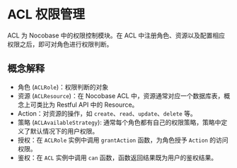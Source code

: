 # ACL 权限管理

ACL 为 Nocobase 中的权限控制模块。在 ACL 中注册角色、资源以及配置相应权限之后，即可对角色进行权限判断。

## 概念解释

* 角色 (`ACLRole`)：权限判断的对象
* 资源 (`ACLResource`)：在 Nocobase ACL 中，资源通常对应一个数据库表，概念上可类比为 Restful API 中的 Resource。
* Action：对资源的操作，如 `create`、`read`、`update`、`delete` 等。
* 策略 (`ACLAvailableStrategy`): 通常每个角色都有自己的权限策略，策略中定义了默认情况下的用户权限。
* 授权：在 `ACLRole` 实例中调用 `grantAction` 函数，为角色授予 `Action` 的访问权限。
* 鉴权：在 `ACL` 实例中调用 `can` 函数，函数返回结果既为用户的鉴权结果。



